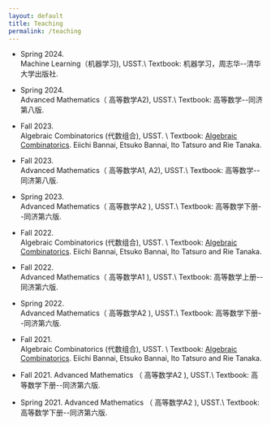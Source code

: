 ```yaml
---
layout: default
title: Teaching
permalink: /teaching
---
```

* Spring 2024.  
      Machine Learning（机器学习), USST.\\
   Textbook:  机器学习，周志华--清华大学出版社.

* Spring 2024.   
      Advanced Mathematics（ 高等数学A2), USST.\\
   Textbook:  高等数学--同济第八版.

* Fall 2023.   
      Algebraic Combinatorics (代数组合), USST. \\
    Textbook:  [Algebraic Combinatorics](https://www.degruyter.com/document/doi/10.1515/9783110630251/html). 
    Eiichi Bannai, Etsuko Bannai, Ito Tatsuro and Rie Tanaka.

* Fall 2023.   
      Advanced Mathematics（ 高等数学A1, A2), USST.\\
   Textbook:  高等数学--同济第八版.
  
* Spring 2023.   
      Advanced Mathematics（ 高等数学A2 ), USST.\\
   Textbook:  高等数学下册--同济第六版.
   
* Fall 2022.   
      Algebraic Combinatorics (代数组合), USST. \\
    Textbook:  [Algebraic Combinatorics](https://www.degruyter.com/document/doi/10.1515/9783110630251/html). 
    Eiichi Bannai, Etsuko Bannai, Ito Tatsuro and Rie Tanaka.

* Fall 2022.   
      Advanced Mathematics（ 高等数学A1 ), USST.\\
   Textbook:  高等数学上册--同济第六版.
   
* Spring 2022.   
      Advanced Mathematics（ 高等数学A2 ), USST.\\
   Textbook:  高等数学下册--同济第六版.
      
* Fall 2021.   
    Algebraic Combinatorics (代数组合), USST. \\
    Textbook:  [Algebraic Combinatorics](https://www.degruyter.com/document/doi/10.1515/9783110630251/html).
    Eiichi Bannai, Etsuko Bannai, Ito Tatsuro and Rie Tanaka.
  
* Fall 2021.   Advanced Mathematics （ 高等数学A2 ), USST.\\
  Textbook:  高等数学下册--同济第六版.
  
* Spring 2021.   Advanced Mathematics （ 高等数学A2 ), USST.\\
  Textbook:  高等数学下册--同济第六版.
